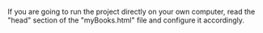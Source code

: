 If you are going to run the project directly on your own computer, read the "head" section of the "myBooks.html" file and configure it accordingly.
